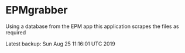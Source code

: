 # EPMgrabber
Using a database from the EPM app this application scrapes the files as required


Latest backup: Sun Aug 25 11:16:01 UTC 2019
